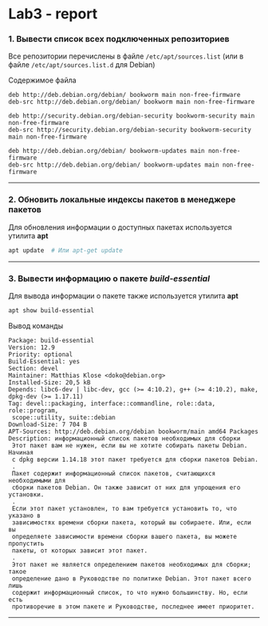 # Lab3 - report

### 1. Вывести список всех подключенных репозиториев
Все репозитории перечислены в файле `/etc/apt/sources.list` (или в файле `/etc/apt/sources.list.d` для Debian)

Содержимое файла
```
deb http://deb.debian.org/debian/ bookworm main non-free-firmware
deb-src http://deb.debian.org/debian/ bookworm main non-free-firmware

deb http://security.debian.org/debian-security bookworm-security main non-free-firmware
deb-src http://security.debian.org/debian-security bookworm-security main non-free-firmware

deb http://deb.debian.org/debian/ bookworm-updates main non-free-firmware
deb-src http://deb.debian.org/debian/ bookworm-updates main non-free-firmware
```

---

### 2. Обновить локальные индексы пакетов в менеджере пакетов
Для обновления информации о доступных пакетах используется утилита **apt**
``` bash
apt update	# Или apt-get update
```

---

### 3. Вывести информацию о пакете *build-essential*
Для вывода информации о пакете также используется утилита **apt**
``` bash
apt show build-essential
```
 
Вывод команды
```
Package: build-essential
Version: 12.9
Priority: optional
Build-Essential: yes
Section: devel
Maintainer: Matthias Klose <doko@debian.org>
Installed-Size: 20,5 kB
Depends: libc6-dev | libc-dev, gcc (>= 4:10.2), g++ (>= 4:10.2), make, dpkg-dev (>= 1.17.11)
Tag: devel::packaging, interface::commandline, role::data, role::program,
 scope::utility, suite::debian
Download-Size: 7 704 B
APT-Sources: http://deb.debian.org/debian bookworm/main amd64 Packages
Description: информационный список пакетов необходимых для сборки
 Этот пакет вам не нужен, если вы не хотите собирать пакеты Debian. Начиная
 с dpkg версии 1.14.18 этот пакет требуется для сборки пакетов Debian.
 .
 Пакет содержит информационный список пакетов, считающихся необходимыми для
 сборки пакетов Debian. Он также зависит от них для упрощения его установки.
 .
 Если этот пакет установлен, то вам требуется установить то, что указано в
 зависимостях времени сборки пакета, который вы собираете. Или, если вы
 определяете зависимости времени сборки вашего пакета, вы можете пропустить
 пакеты, от которых зависит этот пакет.
 .
 Этот пакет не является определением пакетов необходимых для сборки; такое
 определение дано в Руководстве по политике Debian. Этот пакет всего лишь
 содержит информационный список, то что нужно большинству. Но, если есть
 противоречие в этом пакете и Руководстве, последнее имеет приоритет.

```

---


